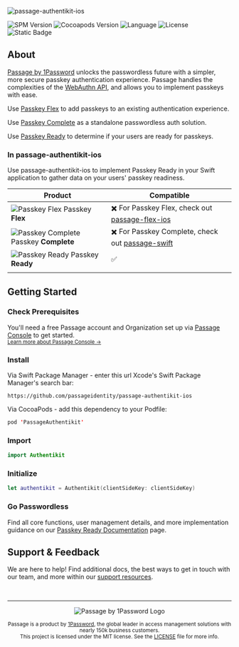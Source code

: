 ![passage-authentikit-ios](https://storage.googleapis.com/passage-docs/github-md-assets/passage-authentikit-ios.png)

![SPM Version](https://img.shields.io/github/v/release/passageidentity/passage-authentikit-ios?style=flat&label=Swift%20Package)
![Cocoapods Version](https://img.shields.io/github/v/release/passageidentity/passage-authentikit-ios?style=flat&label=CocoaPods)
![Language](https://img.shields.io/badge/Swift-informational?style=flat&logo=swift&logoColor=white&color=FA7343)
![License](https://img.shields.io/github/license/passageidentity/passage-flex-ios.svg?style=flat) ![Static Badge](https://img.shields.io/badge/Built_by_1Password-grey?logo=1password)

## About

[Passage by 1Password](https://1password.com/product/passage) unlocks the passwordless future with a simpler, more secure passkey authentication experience. Passage handles the complexities of the [WebAuthn API](https://blog.1password.com/what-is-webauthn/), and allows you to implement passkeys with ease.

Use [Passkey Flex](https://docs.passage.id/flex) to add passkeys to an existing authentication experience.

Use [Passkey Complete](https://docs.passage.id/complete) as a standalone passwordless auth solution.

Use [Passkey Ready](https://docs.passage.id/passkey-ready) to determine if your users are ready for passkeys.

### In passage-authentikit-ios

Use passage-authentikit-ios to implement Passkey Ready in your Swift application to gather data on your users' passkey readiness.

| Product                                                                                                                                  | Compatible                                                                                             |
| ---------------------------------------------------------------------------------------------------------------------------------------- | ------------------------------------------------------------------------------------------------------ |
| ![Passkey Flex](https://storage.googleapis.com/passage-docs/github-md-assets/passage-passkey-flex-icon.png) Passkey **Flex**             | ✖️ For Passkey Flex, check out [passage-flex-ios](https://github.com/passageidentity/passage-flex-ios) |
| ![Passkey Complete](https://storage.googleapis.com/passage-docs/github-md-assets/passage-passkey-complete-icon.png) Passkey **Complete** | ✖️ For Passkey Complete, check out [passage-swift](https://github.com/passageidentity/passage-swift)   |
| ![Passkey Ready](https://storage.googleapis.com/passage-docs/github-md-assets/passage-passkey-ready-icon.png) Passkey **Ready**          | ✅                                                                                                     |
|                                                                                                                                          |

## Getting Started

### Check Prerequisites

<p>
 You'll need a free Passage account and Organization set up via <a href="https://console.passage.id/">Passage Console</a> to get started. <br />
 <sub><a href="https://docs.passage.id/home#passage-console">Learn more about Passage Console →</a></sub>
</p>

### Install

Via Swift Package Manager - enter this url Xcode's Swift Package Manager's search bar:

```
https://github.com/passageidentity/passage-authentikit-ios
```

Via CocoaPods - add this dependency to your Podfile:

```swift
pod 'PassageAuthentikit'
```

### Import

```swift
import Authentikit
```

### Initialize

```swift
let authentikit = Authentikit(clientSideKey: clientSideKey)
```

### Go Passwordless

Find all core functions, user management details, and more implementation guidance on our [Passkey Ready Documentation](https://docs.passage.id/passkey-ready) page.

## Support & Feedback

We are here to help! Find additional docs, the best ways to get in touch with our team, and more within our [support resources](https://github.com/passageidentity/.github/blob/main/SUPPORT.md).

<br />

---

<p align="center">
    <picture>
      <source media="(prefers-color-scheme: dark)" srcset="https://storage.googleapis.com/passage-docs/github-md-assets/passage-by-1password-dark.png">
      <source media="(prefers-color-scheme: light)" srcset="https://storage.googleapis.com/passage-docs/github-md-assets/passage-by-1password-light.png">
      <img alt="Passage by 1Password Logo" src="https://storage.googleapis.com/passage-docs/github-md-assets/passage-by-1password-light.png">
    </picture>
</p>

<p align="center">
    <sub>Passage is a product by <a href="https://1password.com/product/passage">1Password</a>, the global leader in access management solutions with nearly 150k business customers.</sub><br />
    <sub>This project is licensed under the MIT license. See the <a href="LICENSE">LICENSE</a> file for more info.</sub>
</p>
